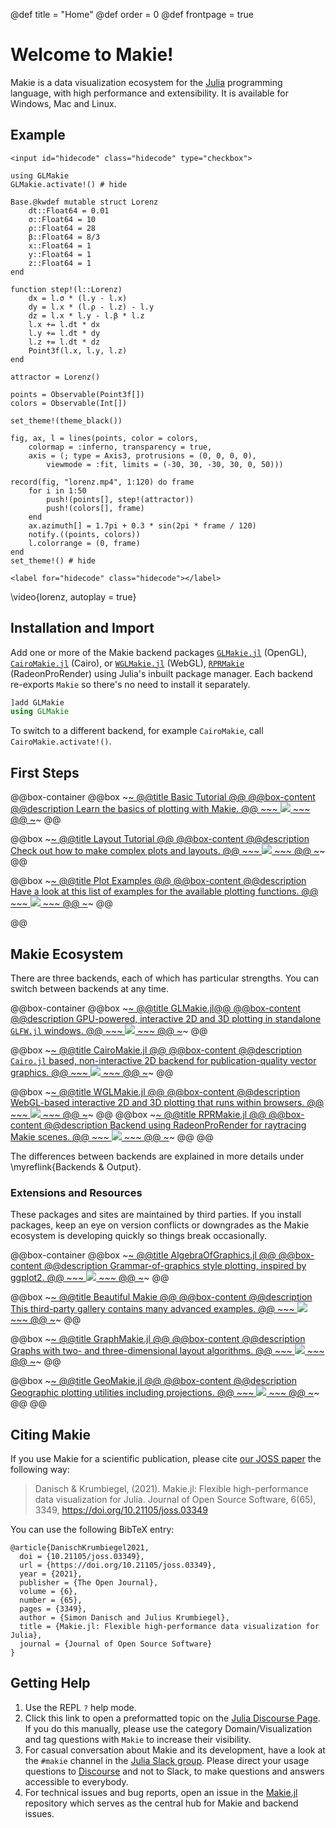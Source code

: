 @def title = "Home"
@def order = 0
@def frontpage = true

# Welcome to Makie!

Makie is a data visualization ecosystem for the [Julia](https://julialang.org/) programming language, with high performance and extensibility.
It is available for Windows, Mac and Linux.

## Example

~~~
<input id="hidecode" class="hidecode" type="checkbox">
~~~
```julia:lorenz
using GLMakie
GLMakie.activate!() # hide

Base.@kwdef mutable struct Lorenz
    dt::Float64 = 0.01
    σ::Float64 = 10
    ρ::Float64 = 28
    β::Float64 = 8/3
    x::Float64 = 1
    y::Float64 = 1
    z::Float64 = 1
end

function step!(l::Lorenz)
    dx = l.σ * (l.y - l.x)
    dy = l.x * (l.ρ - l.z) - l.y
    dz = l.x * l.y - l.β * l.z
    l.x += l.dt * dx
    l.y += l.dt * dy
    l.z += l.dt * dz
    Point3f(l.x, l.y, l.z)
end

attractor = Lorenz()

points = Observable(Point3f[])
colors = Observable(Int[])

set_theme!(theme_black())

fig, ax, l = lines(points, color = colors,
    colormap = :inferno, transparency = true,
    axis = (; type = Axis3, protrusions = (0, 0, 0, 0),
        viewmode = :fit, limits = (-30, 30, -30, 30, 0, 50)))

record(fig, "lorenz.mp4", 1:120) do frame
    for i in 1:50
        push!(points[], step!(attractor))
        push!(colors[], frame)
    end
    ax.azimuth[] = 1.7pi + 0.3 * sin(2pi * frame / 120)
    notify.((points, colors))
    l.colorrange = (0, frame)
end
set_theme!() # hide
```
~~~
<label for="hidecode" class="hidecode"></label>
~~~

\video{lorenz, autoplay = true}

## Installation and Import

Add one or more of the Makie backend packages [`GLMakie.jl`](https://github.com/JuliaPlots/Makie.jl/tree/master/GLMakie) (OpenGL), [`CairoMakie.jl`](https://github.com/JuliaPlots/Makie.jl/tree/master/CairoMakie) (Cairo), or [`WGLMakie.jl`](https://github.com/JuliaPlots/Makie.jl/tree/master/WGLMakie) (WebGL), [`RPRMakie`](https://github.com/JuliaPlots/Makie.jl/tree/master/RPRMakie) (RadeonProRender) using Julia's inbuilt package manager. Each backend re-exports `Makie` so there's no need to install it separately.

```julia
]add GLMakie
using GLMakie
```

To switch to a different backend, for example `CairoMakie`, call `CairoMakie.activate!()`.

## First Steps

@@box-container
  @@box
    ~~~<a class="boxlink" href="tutorials/basic-tutorial/">~~~
    @@title Basic Tutorial @@
    @@box-content
      @@description
      Learn the basics of plotting with Makie.
      @@
      ~~~
      <img src="/assets/basic_tutorial_example.png">
      ~~~
    @@
    ~~~</a>~~~
  @@

  @@box
    ~~~<a class="boxlink" href="tutorials/layout-tutorial/">~~~
    @@title Layout Tutorial @@
    @@box-content
      @@description
      Check out how to make complex plots and layouts.
      @@
      ~~~
      <img src="/assets/tutorials/layout-tutorial/code/output/final_result.png">
      ~~~
    @@
    ~~~</a>~~~
  @@

  @@box
    ~~~<a class="boxlink" href="examples/plotting_functions/">~~~
    @@title Plot Examples @@
    @@box-content
      @@description
      Have a look at this list of examples for the available plotting functions.
      @@
      ~~~
      <img src="/assets/examples/plotting_functions/heatmap/code/output/mandelbrot_heatmap.png">
      ~~~
    @@
    ~~~</a>~~~
  @@

@@

## Makie Ecosystem

There are three backends, each of which has particular strengths. You can switch between backends at any time.

@@box-container
  @@box
    ~~~<a class="boxlink" href="https://github.com/JuliaPlots/Makie.jl/tree/master/GLMakie">~~~
    @@title GLMakie.jl@@
    @@box-content
      @@description
      GPU-powered, interactive 2D and 3D plotting in standalone `GLFW.jl` windows.
      @@
      ~~~
      <img src="/assets/surface_example.png">
      ~~~
    @@
    ~~~</a>~~~
  @@

  @@box
    ~~~<a class="boxlink" href="https://github.com/JuliaPlots/Makie.jl/tree/master/CairoMakie">~~~
    @@title CairoMakie.jl @@
    @@box-content
      @@description
      `Cairo.jl` based, non-interactive 2D backend for publication-quality vector graphics.
      @@
      ~~~
      <img src="/assets/density_example.png">
      ~~~
    @@
    ~~~</a>~~~
  @@

  @@box
    ~~~<a class="boxlink" href="https://github.com/JuliaPlots/Makie.jl/tree/master/WGLMakie">~~~
    @@title WGLMakie.jl @@
    @@box-content
      @@description
      WebGL-based interactive 2D and 3D plotting that runs within browsers.
      @@
      ~~~
      <img src="/assets/wireframe_example.png">
      ~~~
    @@
    ~~~</a>~~~
  @@
  @@box
    ~~~<a class="boxlink" href="documentation/backends_and_output/rprmakie/">~~~
    @@title RPRMakie.jl @@
    @@box-content
      @@description
      Backend using RadeonProRender for raytracing Makie scenes.
      @@
      ~~~
      <img src="/assets/topographie.png">
      ~~~
    @@
    ~~~</a>~~~
  @@
@@

The differences between backends are explained in more details under \myreflink{Backends & Output}.

### Extensions and Resources

These packages and sites are maintained by third parties. If you install packages, keep an eye on version conflicts or downgrades as the Makie ecosystem is developing quickly so things break occasionally.

@@box-container
  @@box
    ~~~<a class="boxlink" href="https://github.com/JuliaPlots/AlgebraOfGraphics.jl/">~~~
    @@title AlgebraOfGraphics.jl @@
    @@box-content
      @@description
      Grammar-of-graphics style plotting, inspired by ggplot2.
      @@
      ~~~
      <img src="/assets/aog_example.png">
      ~~~
    @@
    ~~~</a>~~~
  @@

  @@box
    ~~~<a class="boxlink" href="https://lazarusa.github.io/BeautifulMakie/">~~~
    @@title Beautiful Makie @@
    @@box-content
      @@description
      This third-party gallery contains many advanced examples.
      @@
      ~~~
      <img src="/assets/beautifulmakie_example.png">
      ~~~
    @@
    ~~~</a>~~~
  @@

  @@box
    ~~~<a class="boxlink" href="https://github.com/JuliaPlots/GraphMakie.jl">~~~
    @@title GraphMakie.jl @@
    @@box-content
      @@description
      Graphs with two- and three-dimensional layout algorithms.
      @@
      ~~~
      <img src="/assets/graphmakie.png">
      ~~~
    @@
    ~~~</a>~~~
  @@

  @@box
    ~~~<a class="boxlink" href="https://github.com/JuliaPlots/GeoMakie.jl">~~~
    @@title GeoMakie.jl @@
    @@box-content
      @@description
      Geographic plotting utilities including projections.
      @@
      ~~~
      <img src="/assets/geomakie_example.png">
      ~~~
    @@
    ~~~</a>~~~
  @@
@@


## Citing Makie

If you use Makie for a scientific publication, please cite [our JOSS paper](https://joss.theoj.org/papers/10.21105/joss.03349) the following way:

> Danisch & Krumbiegel, (2021). Makie.jl: Flexible high-performance data visualization for Julia. Journal of Open Source Software, 6(65), 3349, https://doi.org/10.21105/joss.03349

You can use the following BibTeX entry:

```
@article{DanischKrumbiegel2021,
  doi = {10.21105/joss.03349},
  url = {https://doi.org/10.21105/joss.03349},
  year = {2021},
  publisher = {The Open Journal},
  volume = {6},
  number = {65},
  pages = {3349},
  author = {Simon Danisch and Julius Krumbiegel},
  title = {Makie.jl: Flexible high-performance data visualization for Julia},
  journal = {Journal of Open Source Software}
}
```

## Getting Help

1. Use the REPL `?` help mode.
1. Click this link to open a preformatted topic on the [Julia Discourse Page](https://discourse.julialang.org/new-topic?title=Makie%20-%20Your%20question%20here&category=domain/viz&tags=Makie&body=You%20can%20write%20your%20question%20in%20this%20space.%0A%0ABefore%20asking%2C%20please%20take%20a%20minute%20to%20make%20sure%20that%20you%20have%20installed%20the%20latest%20available%20versions%20and%20have%20looked%20at%20%5Bthe%20most%20recent%20documentation%5D(http%3A%2Fmakie.juliaplots.org%2Fstable%2F)%20%3Ainnocent%3A). If you do this manually, please use the category Domain/Visualization and tag questions with `Makie` to increase their visibility.
1. For casual conversation about Makie and its development, have a look at the `#makie` channel in the [Julia Slack group](https://julialang.org/slack/). Please direct your usage questions to [Discourse](https://discourse.julialang.org/new-topic?title=Makie%20-%20Your%20question%20here&category=domain/viz&tags=Makie&body=You%20can%20write%20your%20question%20in%20this%20space.%0A%0ABefore%20asking%2C%20please%20take%20a%20minute%20to%20make%20sure%20that%20you%20have%20installed%20the%20latest%20available%20versions%20and%20have%20looked%20at%20%5Bthe%20most%20recent%20documentation%5D(http%3A%2Fmakie.juliaplots.org%2Fstable%2F)%20%3Ainnocent%3A) and not to Slack, to make questions and answers accessible to everybody.
1. For technical issues and bug reports, open an issue in the [Makie.jl](https://github.com/JuliaPlots/Makie.jl) repository which serves as the central hub for Makie and backend issues.
